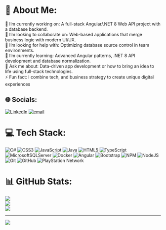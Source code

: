 # 💫 About Me:
🔭 I’m currently working on: A full-stack Angular/.NET 8 Web API project with a database backend.<br>👯 I’m looking to collaborate on: Web-based applications that merge business logic with modern UI/UX.<br>🤝 I’m looking for help with: Optimizing database source control in team environments.<br>🌱 I’m currently learning: Advanced Angular patterns, .NET 8 API development and database normalization.<br>💬 Ask me about: Data-driven app development or how to bring an idea to life using full-stack technologies.<br>⚡ Fun fact: I combine tech, and business strategy to create unique digital experiences


## 🌐 Socials:
[![LinkedIn](https://img.shields.io/badge/LinkedIn-%230077B5.svg?logo=linkedin&logoColor=white)](https://linkedin.com/in/www.linkedin.com/in/jordan-atkins-6185301b1) [![email](https://img.shields.io/badge/Email-D14836?logo=gmail&logoColor=white)](mailto:jatkins@upfront.co.za) 

# 💻 Tech Stack:
![C#](https://img.shields.io/badge/c%23-%23239120.svg?style=for-the-badge&logo=csharp&logoColor=white) ![CSS3](https://img.shields.io/badge/css3-%231572B6.svg?style=for-the-badge&logo=css3&logoColor=white) ![JavaScript](https://img.shields.io/badge/javascript-%23323330.svg?style=for-the-badge&logo=javascript&logoColor=%23F7DF1E) ![Java](https://img.shields.io/badge/java-%23ED8B00.svg?style=for-the-badge&logo=openjdk&logoColor=white) ![HTML5](https://img.shields.io/badge/html5-%23E34F26.svg?style=for-the-badge&logo=html5&logoColor=white) ![TypeScript](https://img.shields.io/badge/typescript-%23007ACC.svg?style=for-the-badge&logo=typescript&logoColor=white) ![MicrosoftSQLServer](https://img.shields.io/badge/Microsoft%20SQL%20Server-CC2927?style=for-the-badge&logo=microsoft%20sql%20server&logoColor=white) ![Docker](https://img.shields.io/badge/docker-%230db7ed.svg?style=for-the-badge&logo=docker&logoColor=white) ![Angular](https://img.shields.io/badge/angular-%23DD0031.svg?style=for-the-badge&logo=angular&logoColor=white) ![Bootstrap](https://img.shields.io/badge/bootstrap-%238511FA.svg?style=for-the-badge&logo=bootstrap&logoColor=white) ![NPM](https://img.shields.io/badge/NPM-%23CB3837.svg?style=for-the-badge&logo=npm&logoColor=white) ![NodeJS](https://img.shields.io/badge/node.js-6DA55F?style=for-the-badge&logo=node.js&logoColor=white) ![Git](https://img.shields.io/badge/git-%23F05033.svg?style=for-the-badge&logo=git&logoColor=white) ![GitHub](https://img.shields.io/badge/github-%23121011.svg?style=for-the-badge&logo=github&logoColor=white) ![PlayStation Network](https://img.shields.io/badge/PSN-%230070D1.svg?style=for-the-badge&logo=Playstation&logoColor=white)
# 📊 GitHub Stats:
![](https://github-readme-stats.vercel.app/api?username=JordanGitCode&theme=dark&hide_border=false&include_all_commits=false&count_private=false)<br/>
![](https://nirzak-streak-stats.vercel.app/?user=JordanGitCode&theme=dark&hide_border=false)<br/>
![](https://github-readme-stats.vercel.app/api/top-langs/?username=JordanGitCode&theme=dark&hide_border=false&include_all_commits=false&count_private=false&layout=compact)

---
[![](https://visitcount.itsvg.in/api?id=JordanGitCode&icon=0&color=0)](https://visitcount.itsvg.in)

<!-- Proudly created with GPRM ( https://gprm.itsvg.in ) -->
